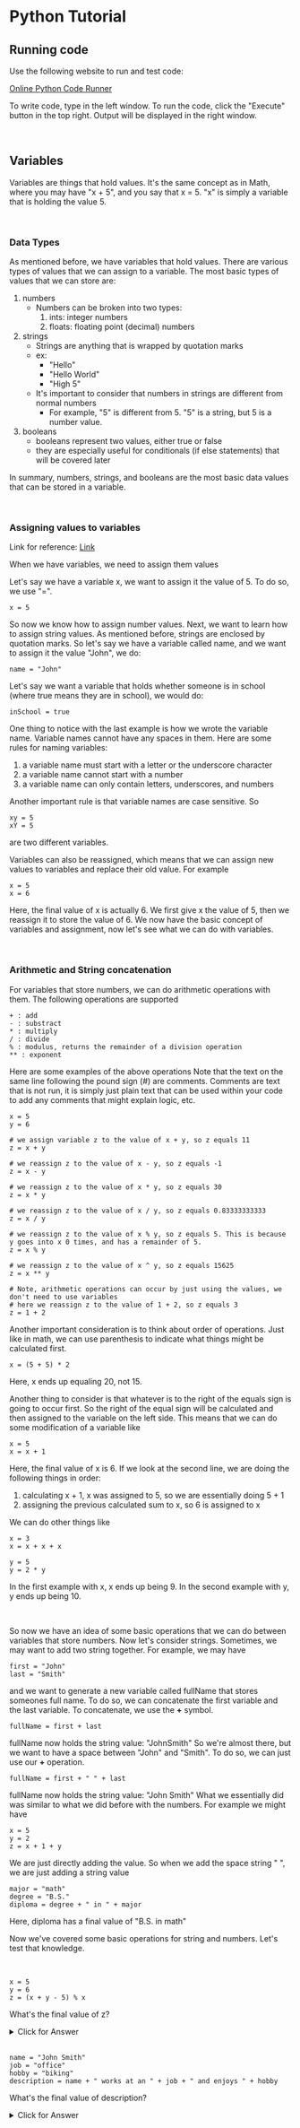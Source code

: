 # Python Tutorial


## Running code

Use the following website to run and test code:

[Online Python Code Runner](https://www.tutorialspoint.com/execute_python_online.php)

To write code, type in the left window. To run the code, click the "Execute" button in the top right. Output will be displayed in the right window.

</br>


## Variables

Variables are things that hold values. It's the same concept as in Math, where you may have "x + 5", and you say that x = 5. "x" is simply a variable that is holding the value 5.


</br>

### **Data Types**

As mentioned before, we have variables that hold values. There are various types of values that we can assign to a variable. The most basic types of values that we can store are:

1. numbers
    * Numbers can be broken into two types:
        1. ints: integer numbers
        2. floats: floating point (decimal) numbers
2. strings
    * Strings are anything that is wrapped by quotation marks
    * ex:
        * "Hello"
        * "Hello World"
        * "High 5"
    * It's important to consider that numbers in strings are different from normal numbers
        * For example, "5" is different from 5. "5" is a string, but 5 is a number value.
3. booleans
    * booleans represent two values, either true or false
    * they are especially useful for conditionals (if else statements) that will be covered later

In summary, numbers, strings, and booleans are the most basic data values that can be stored in a variable.

</br>

### **Assigning values to variables**

Link for reference: [Link](https://www.w3schools.com/python/python_variables.asp)

When we have variables, we need to assign them values

Let's say we have a variable x, we want to assign it the value of 5. To do so, we use "=".

    x = 5

So now we know how to assign number values.
Next, we want to learn how to assign string values. As mentioned before, strings are enclosed by quotation marks. So let's say we have a variable called name, and we want to assign it the value "John", we do:

    name = "John"

Let's say we want a variable that holds whether someone is in school (where true means they are in school), we would do:

    inSchool = true

One thing to notice with the last example is how we wrote the variable name. Variable names cannot have any spaces in them. Here are some rules for naming variables:

1. a variable name must start with a letter or the underscore character
2. a variable name cannot start with a number
3. a variable name can only contain letters, underscores, and numbers

Another important rule is that variable names are case sensitive. So

    xy = 5
    xY = 5

are two different variables.

Variables can also be reassigned, which means that we can assign new values to variables and replace their old value.
For example

    x = 5
    x = 6

Here, the final value of x is actually 6. We first give x the value of 5, then we reassign it to store the value of 6.
We now have the basic concept of variables and assignment, now let's see what we can do with variables.

</br>

### **Arithmetic and String concatenation**

For variables that store numbers, we can do arithmetic operations with them.
The following operations are supported

    + : add
    - : substract
    * : multiply
    / : divide
    % : modulus, returns the remainder of a division operation
    ** : exponent

Here are some examples of the above operations
Note that the text on the same line following the pound sign (#) are comments. Comments are text that is not run, it is simply just plain text that can be used within your code to add any comments that might explain logic, etc.

    x = 5
    y = 6

    # we assign variable z to the value of x + y, so z equals 11
    z = x + y 

    # we reassign z to the value of x - y, so z equals -1
    z = x - y

    # we reassign z to the value of x * y, so z equals 30
    z = x * y

    # we reassign z to the value of x / y, so z equals 0.83333333333
    z = x / y

    # we reassign z to the value of x % y, so z equals 5. This is because y goes into x 0 times, and has a remainder of 5.
    z = x % y

    # we reassign z to the value of x ^ y, so z equals 15625
    z = x ** y

    # Note, arithmetic operations can occur by just using the values, we don't need to use variables
    # here we reassign z to the value of 1 + 2, so z equals 3
    z = 1 + 2

Another important consideration is to think about order of operations. Just like in math, we can use parenthesis to indicate what things might be calculated first.

    x = (5 + 5) * 2

Here, x ends up equaling 20, not 15.

Another thing to consider is that whatever is to the right of the equals sign is going to occur first. So the right of the equal sign will be calculated and then assigned to the variable on the left side. This means that we can do some modification of a variable like

    x = 5
    x = x + 1

Here, the final value of x is 6. If we look at the second line, we are doing the following things in order:

1. calculating x + 1, x was assigned to 5, so we are essentially doing 5 + 1
2. assigning the previous calculated sum to x, so 6 is assigned to x

We can do other things like

    x = 3
    x = x + x + x  

    y = 5
    y = 2 * y  

In the first example with x, x ends up being 9. In the second example with y, y ends up being 10.

</br>

So now we have an idea of some basic operations that we can do between variables that store numbers. Now let's consider strings.
Sometimes, we may want to add two string together. For example, we may have

    first = "John"
    last = "Smith"

and we want to generate a new variable called fullName that stores someones full name. To do so, we can concatenate the first variable and the last variable. To concatenate, we use the **+** symbol.

    fullName = first + last

fullName now holds the string value: "JohnSmith"
So we're almost there, but we want to have a space between "John" and "Smith". To do so, we can just use our **+** operation.

    fullName = first + " " + last

fullName now holds the string value: "John Smith"
What we essentially did was similar to what we did before with the numbers. For example we might have

    x = 5
    y = 2
    z = x + 1 + y

We are just directly adding the value. So when we add the space string " ", we are just adding a string value

    major = "math"
    degree = "B.S."
    diploma = degree + " in " + major

Here, diploma has a final value of "B.S. in math"

Now we've covered some basic operations for string and numbers. Let's test that knowledge.


</br>


    x = 5
    y = 6
    z = (x + y - 5) % x

What's the final value of z?

<details>
    <summary>Click for Answer</summary>
    z = 1
</details>

</br>

    name = "John Smith"
    job = "office"
    hobby = "biking"
    description = name + " works at an " + job + " and enjoys " + hobby

What's the final value of description?
<details>
    <summary>Click for Answer</summary>
    description = "John Smith works at an office and enjoys biking"
</details>
